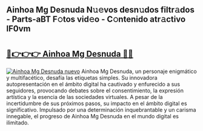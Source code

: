 ## Ainhoa Mg Desnuda N𝚞𝚎vos desn𝚞dos filtr𝚊dos - Parts-aBT F𝚘tos vid𝚎o - C𝚘ntenido atr𝚊ctivo lF0vm

# <h2><a href="http://mb8xr6.tromn.icu/?c=Ainhoa+Mg+Desnuda">🔗👉👉👉 Ainhoa Mg Desnuda 🔗🔗</a></h2>

[![Ainhoa Mg Desnuda nuevo](https://i.imgur.com/pEAQMta.gif)](http://mb8xr6.tromn.icu/?c=Ainhoa+Mg+Desnuda)
Ainhoa Mg Desnuda, un personaje enigmático y multifacético, desafía las etiquetas simples. Su innovadora autopresentación en el ámbito digital ha cautivado y enfurecido a sus seguidores, provocando debates sobre el consentimiento, la expresión artística y la esencia de las sociedades virtuales. A pesar de la incertidumbre de sus próximos pasos, su impacto en el ámbito digital es significativo. Impulsado por una determinación inquebrantable y un carisma innegable, el progreso de Ainhoa Mg Desnuda en el mundo digital es ilimitado.
